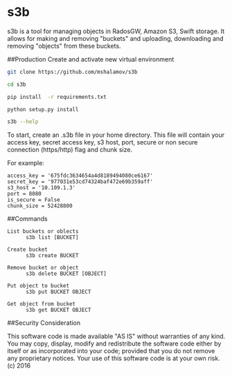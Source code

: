 # s3b
s3b is a tool for managing objects in RadosGW, Amazon S3, Swift storage. It allows for making and removing "buckets" and uploading, downloading and removing "objects" from these buckets.

##Production
Create and activate new virtual environment

```bash
git clone https://github.com/mshalamov/s3b

cd s3b

pip install  -r requirements.txt

python setup.py install

s3b --help
```
To start, create an .s3b file in your home directory.  This file will contain your
access key, secret access key, s3 host, port, secure or non secure connection (https/http) flag and chunk size.

For example:

```
access_key = '675fdc3634654a4d8189494080ce6167'
secret_key = '977031e53cd74324baf472e69b359aff'
s3_host = '10.109.1.3'
port = 8080
is_secure = False
chunk_size = 52428800
```

##Commands

```
List buckets or oblects
      s3b list [BUCKET]

Create bucket
      s3b create BUCKET

Remove bucket or object
      s3b delete BUCKET [OBJECT]

Put object to bucket
      s3b put BUCKET OBJECT

Get object from bucket
      s3b get BUCKET OBJECT
```

##Security Consideration

This software code is made available "AS IS" without warranties of any
kind.  You may copy, display, modify and redistribute the software
code either by itself or as incorporated into your code; provided that
you do not remove any proprietary notices.  Your use of this software
code is at your own risk. (c) 2016

